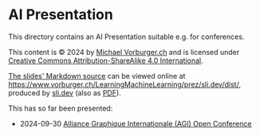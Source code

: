 # AI Presentation

This directory contains an AI Presentation suitable e.g. for conferences.

This content is © 2024 by [Michael Vorburger.ch](https://www.vorburger.ch) and is
licensed under [Creative Commons Attribution-ShareAlike 4.0 International](https://creativecommons.org/licenses/by-sa/4.0/?ref=chooser-v1).

[The slides' Markdown source](sli.dev/slides.md) can be viewed online at <https://www.vorburger.ch/LearningMachineLearning/prez/sli.dev/dist/>, produced by [sli.dev](sli.dev/README.md) (also as [PDF](https://www.vorburger.ch/LearningMachineLearning/prez/sli.dev/dist/slides.pdf)).

This has so far been presented:

* 2024-09-30 [Alliance Graphique Internationale (AGI) Open Conference](https://agi-open.com)
